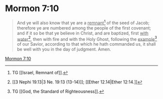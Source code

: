 # Mormon 7:10

> And ye will also know that ye are a <u>remnant</u>[^a] of the seed of Jacob; therefore ye are numbered among the people of the first covenant; and if it so be that ye believe in Christ, and are baptized, first <u>with water</u>[^b], then with fire and with the Holy Ghost, following the <u>example</u>[^c] of our Savior, according to that which he hath commanded us, it shall be well with you in the day of judgment. Amen.

[Mormon 7:10](https://www.churchofjesuschrist.org/study/scriptures/bofm/morm/7?lang=eng&id=p10#p10)


[^a]: TG [[Israel, Remnant of]].
[^b]: [[3 Nephi 19.13|3 Ne. 19:13 (13-14)]]; [[Ether 12.14|Ether 12:14.]]
[^c]: TG [[God, the Standard of Righteousness]].
